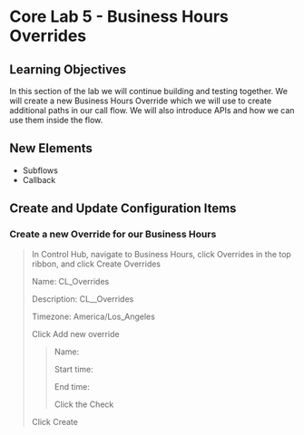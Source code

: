 # Core Lab 5 - Business Hours Overrides

## Learning Objectives

In this section of the lab we will continue building and testing together.  We will create a new Business Hours Override which we will use to create additional paths in our call flow.  We will also introduce APIs and how we can use them inside the flow.

## New Elements
- Subflows
- Callback

## Create and Update Configuration Items

### Create a new Override for our Business Hours
> In Control Hub, navigate to Business Hours, click Overrides in the top ribbon, and click Create Overrides
>
> Name: <copy>CL<w class="POD"></w>_Overrides</copy>
>
> Description: <copy>CL<w class="POD"></w>__Overrides</copy>
>
> Timezone: <copy>America/Los_Angeles</copy>
>
> Click Add new override
>
>> Name:
>>
>> Start time:
>>
>> End time:
>>
>> Click the Check
>
> Click Create